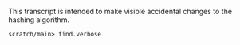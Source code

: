 This transcript is intended to make visible accidental changes to the hashing algorithm.

``` ucm
scratch/main> find.verbose
```
